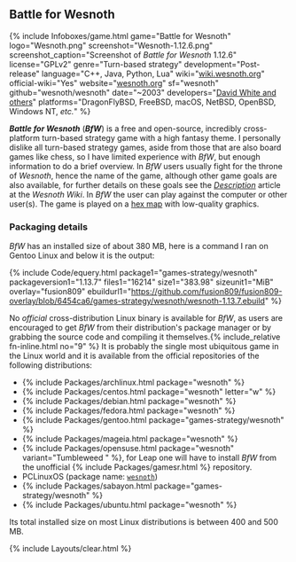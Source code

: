 ## Battle for Wesnoth
{% include Infoboxes/game.html game="Battle for Wesnoth" logo="Wesnoth.png" screenshot="Wesnoth-1.12.6.png" screenshot_caption="Screenshot of <i>Battle for Wesnoth</i> 1.12.6" license="GPLv2" genre="Turn-based strategy" development="Post-release" language="C++, Java, Python, Lua" wiki="<a href='https://wiki.wesnoth.org' link='_blank'>wiki.wesnoth.org</a>" official-wiki="Yes" website="<a href='http://wesnoth.org/'
 link='_blank'>wesnoth.org</a>" sf="wesnoth" github="wesnoth/wesnoth" date="~2003" developers="<a href='https://wiki.wesnoth.org/Credits' link='_blank'>David White and others</a>" platforms="DragonFlyBSD, FreeBSD, macOS, NetBSD, OpenBSD, Windows NT, <i>etc.</i>" %}

***Battle for Wesnoth*** (***BfW***) is a free and open-source, incredibly cross-platform turn-based strategy game with a high fantasy theme. I personally dislike all turn-based strategy games, aside from those that are also board games like chess, so I have limited experience with *BfW*, but enough information to do a brief overview. In *BfW* users usually fight for the throne of *Wesnoth*, hence the name of the game, although other game goals are also available, for further details on these goals see the [*Description*](https://wiki.wesnoth.org/Description) article at the *Wesnoth Wiki*. In *BfW* the user can play against the computer or other user(s). The game is played on a [hex map](https://en.wikipedia.org/wiki/Hex_map) with low-quality graphics.

### Packaging details
*BfW* has an installed size of about 380 MB, here is a command I ran on Gentoo Linux and below it is the output:

{% include Code/equery.html package1="games-strategy/wesnoth" packageversion1="1.13.7" files1="16214" size1="383.98" sizeunit1="MiB" overlay="fusion809" ebuildurl1="https://github.com/fusion809/fusion809-overlay/blob/6454ca6/games-strategy/wesnoth/wesnoth-1.13.7.ebuild" %}

No *official* cross-distribution Linux binary is available for *BfW*, as users are encouraged to get *BfW* from their distribution's package manager or by grabbing the source code and compiling it themselves.{% include_relative fn-inline.html no="9" %} It is probably the single most ubiquitous game in the Linux world and it is available from the official repositories of the following distributions:

* {% include Packages/archlinux.html package="wesnoth" %}
* {% include Packages/centos.html package="wesnoth" letter="w" %}
* {% include Packages/debian.html package="wesnoth" %}
* {% include Packages/fedora.html package="wesnoth" %}
* {% include Packages/gentoo.html package="games-strategy/wesnoth" %}
* {% include Packages/mageia.html package="wesnoth" %}
* {% include Packages/opensuse.html package="wesnoth" variant="Tumbleweed " %}, for Leap one will have to install *BfW* from the unofficial {% include Packages/gamesr.html %} repository.
* PCLinuxOS (package name: [`wesnoth`](https://pclinuxos.pkgs.org/rolling/pclinuxos-x86_64/wesnoth-1.12.6-1pclos2016.x86_64.rpm.html))
* {% include Packages/sabayon.html package="games-strategy/wesnoth" %}
* {% include Packages/ubuntu.html package="wesnoth" %}

Its total installed size on most Linux distributions is between 400 and 500 MB. 

{% include Layouts/clear.html %}
